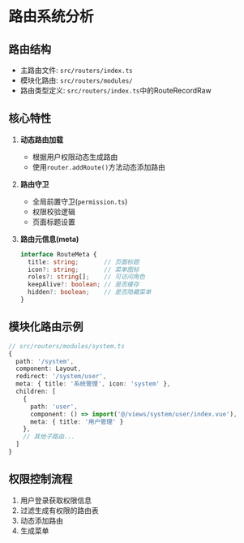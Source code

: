 # 路由系统分析

## 路由结构
- 主路由文件: `src/routers/index.ts`
- 模块化路由: `src/routers/modules/`
- 路由类型定义: `src/routers/index.ts`中的RouteRecordRaw

## 核心特性
1. **动态路由加载**
   - 根据用户权限动态生成路由
   - 使用`router.addRoute()`方法动态添加路由

2. **路由守卫**
   - 全局前置守卫(`permission.ts`)
   - 权限校验逻辑
   - 页面标题设置

3. **路由元信息(meta)**
   ```typescript
   interface RouteMeta {
     title: string;       // 页面标题
     icon?: string;       // 菜单图标
     roles?: string[];    // 可访问角色
     keepAlive?: boolean; // 是否缓存
     hidden?: boolean;    // 是否隐藏菜单
   }
   ```

## 模块化路由示例
```typescript
// src/routers/modules/system.ts
{
  path: '/system',
  component: Layout,
  redirect: '/system/user',
  meta: { title: '系统管理', icon: 'system' },
  children: [
    {
      path: 'user',
      component: () => import('@/views/system/user/index.vue'),
      meta: { title: '用户管理' }
    },
    // 其他子路由...
  ]
}
```

## 权限控制流程
1. 用户登录获取权限信息
2. 过滤生成有权限的路由表
3. 动态添加路由
4. 生成菜单